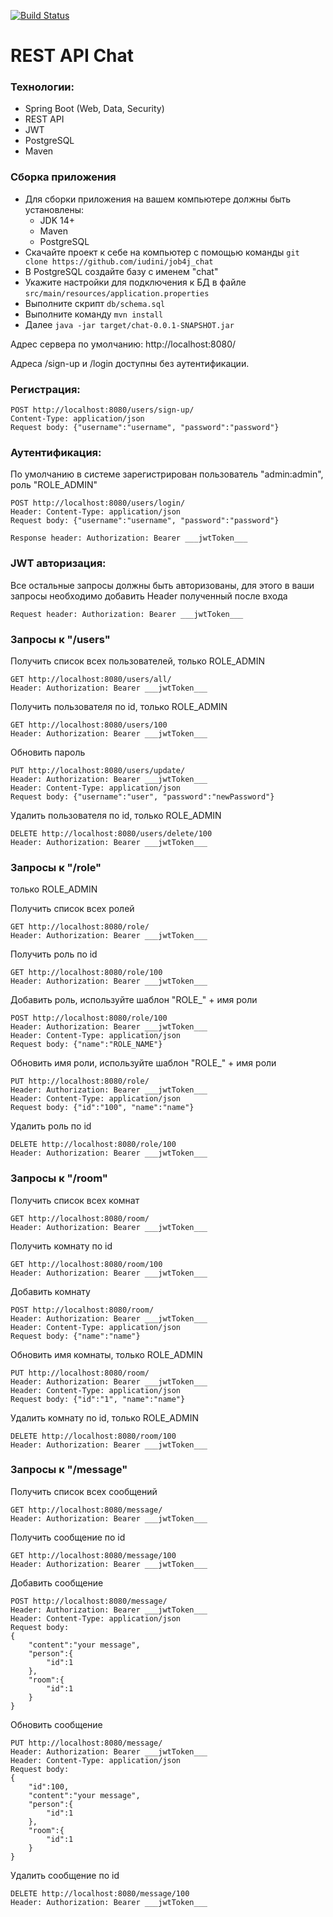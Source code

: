 [![Build Status](https://app.travis-ci.com/iudini/job4j_chat.svg?branch=main)](https://app.travis-ci.com/iudini/job4j_chat)

# REST API Chat

### Технологии:

- Spring Boot (Web, Data, Security)
- REST API
- JWT
- PostgreSQL 
- Maven

### Сборка приложения
 - Для сборки приложения на вашем компьютере должны быть установлены:
    - JDK 14+
    - Maven
    - PostgreSQL
 - Скачайте проект к себе на компьютер с помощью команды `git clone https://github.com/iudini/job4j_chat`
 - В PostgreSQL создайте базу с именем "chat"
 - Укажите настройки для подключения к БД в файле `src/main/resources/application.properties`
 - Выполните скрипт `db/schema.sql`
 - Выполните команду `mvn install`
 - Далее `java -jar target/chat-0.0.1-SNAPSHOT.jar`

Адрес сервера по умолчанию: http://localhost:8080/

Адреса /sign-up и /login доступны без аутентификации.

### Регистрация:
```
POST http://localhost:8080/users/sign-up/
Content-Type: application/json
Request body: {"username":"username", "password":"password"}
```
### Аутентификация:
По умолчанию в системе зарегистрирован пользователь "admin:admin", роль "ROLE_ADMIN"
```
POST http://localhost:8080/users/login/  
Header: Content-Type: application/json  
Request body: {"username":"username", "password":"password"}
```
```
Response header: Authorization: Bearer ___jwtToken___
```
### JWT авторизация:
Все остальные запросы должны быть авторизованы, для этого в ваши запросы необходимо добавить
Header полученный после входа
```
Request header: Authorization: Bearer ___jwtToken___
```

### Запросы к "/users"
Получить список всех пользователей, только ROLE_ADMIN
```
GET http://localhost:8080/users/all/  
Header: Authorization: Bearer ___jwtToken___
```

Получить пользователя по id, только ROLE_ADMIN
```
GET http://localhost:8080/users/100
Header: Authorization: Bearer ___jwtToken___
```

Обновить пароль
```
PUT http://localhost:8080/users/update/  
Header: Authorization: Bearer ___jwtToken___
Header: Content-Type: application/json
Request body: {"username":"user", "password":"newPassword"}
```

Удалить пользователя по id, только ROLE_ADMIN
```
DELETE http://localhost:8080/users/delete/100
Header: Authorization: Bearer ___jwtToken___
```

### Запросы к "/role"
только ROLE_ADMIN

Получить список всех ролей
```
GET http://localhost:8080/role/  
Header: Authorization: Bearer ___jwtToken___
```

Получить роль по id
```
GET http://localhost:8080/role/100
Header: Authorization: Bearer ___jwtToken___
```

Добавить роль, используйте шаблон "ROLE_" + имя роли
```
POST http://localhost:8080/role/100
Header: Authorization: Bearer ___jwtToken___
Header: Content-Type: application/json
Request body: {"name":"ROLE_NAME"}
```

Обновить имя роли, используйте шаблон "ROLE_" + имя роли
```
PUT http://localhost:8080/role/  
Header: Authorization: Bearer ___jwtToken___
Header: Content-Type: application/json
Request body: {"id":"100", "name":"name"}
```

Удалить роль по id
```
DELETE http://localhost:8080/role/100
Header: Authorization: Bearer ___jwtToken___
```

### Запросы к "/room"
Получить список всех комнат
```
GET http://localhost:8080/room/  
Header: Authorization: Bearer ___jwtToken___
```

Получить комнату по id
```
GET http://localhost:8080/room/100
Header: Authorization: Bearer ___jwtToken___
```

Добавить комнату
```
POST http://localhost:8080/room/
Header: Authorization: Bearer ___jwtToken___
Header: Content-Type: application/json
Request body: {"name":"name"}
```

Обновить имя комнаты, только ROLE_ADMIN
```
PUT http://localhost:8080/room/  
Header: Authorization: Bearer ___jwtToken___
Header: Content-Type: application/json
Request body: {"id":"1", "name":"name"}
```

Удалить комнату по id, только ROLE_ADMIN
```
DELETE http://localhost:8080/room/100
Header: Authorization: Bearer ___jwtToken___
```

### Запросы к "/message"
Получить список всех сообщений
```
GET http://localhost:8080/message/  
Header: Authorization: Bearer ___jwtToken___
```

Получить сообщение по id
```
GET http://localhost:8080/message/100
Header: Authorization: Bearer ___jwtToken___
```

Добавить сообщение
```
POST http://localhost:8080/message/
Header: Authorization: Bearer ___jwtToken___
Header: Content-Type: application/json
Request body: 
{
    "content":"your message",
    "person":{
        "id":1
    },
    "room":{
        "id":1
    }
}
```

Обновить сообщение
```
PUT http://localhost:8080/message/  
Header: Authorization: Bearer ___jwtToken___
Header: Content-Type: application/json
Request body:
{
    "id":100,
    "content":"your message",
    "person":{
        "id":1
    },
    "room":{
        "id":1
    }
}
```

Удалить сообщение по id
```
DELETE http://localhost:8080/message/100
Header: Authorization: Bearer ___jwtToken___
```
